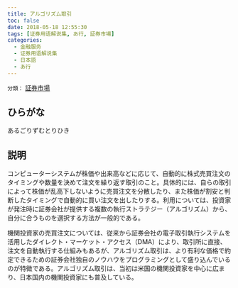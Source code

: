 ```yaml
---
title: アルゴリズム取引
toc: false
date: 2018-05-18 12:55:30
tags: [证券用语解说集, あ行, 証券市場]
categories:
  - 金融服务
  - 证券用语解说集
  - 日本語
  - あ行
---
```


`分類：` [証券市場](/tags/証券市場/)

## ひらがな

あるごりずむとりひき

## 説明

コンピューターシステムが株価や出来高などに応じて、自動的に株式売買注文のタイミングや数量を決めて注文を繰り返す取引のこと。具体的には、自らの取引によって株価が乱高下しないように売買注文を分散したり、また株価が割安と判断したタイミングで自動的に買い注文を出したりする。利用については、投資家が発注時に証券会社が提供する複数の執行ストラテジー（アルゴリズム）から、自分に合うものを選択する方法が一般的である。

機関投資家の売買注文については、従来から証券会社の電子取引執行システムを活用したダイレクト・マーケット・アクセス（DMA）により、取引所に直接、注文を自動執行する仕組みもあるが、アルゴリズム取引は、より有利な価格で約定できるための証券会社独自のノウハウをプログラミングとして盛り込んでいるのが特徴である。アルゴリズム取引は、当初は米国の機関投資家を中心に広まり、日本国内の機関投資家にも普及している。
